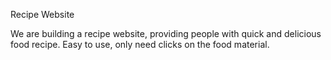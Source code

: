 Recipe Website

We are building a recipe website, providing people with quick and delicious food recipe.
Easy to use, only need clicks on the food material.
